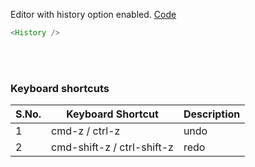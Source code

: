 Editor with history option enabled. <a target="_blank" href="https://github.com/nib-edit/Nib/blob/master/packages/docs/demo/History/index.jsx">Code</a>

```js
<History />
```

<br />
<br />

### Keyboard shortcuts

| S.No. | Keyboard Shortcut          | Description |
| ----- | -------------------------- | ----------- |
| 1     | cmd-z / ctrl-z             | undo        |
| 2     | cmd-shift-z / ctrl-shift-z | redo        |
